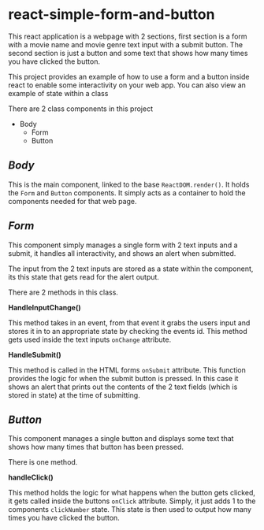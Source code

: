 # react-simple-form-and-button

This react application is a webpage with 2 sections, first section is a form with a movie name and movie genre text input with a submit button. The second section is just a button and some text that shows how many times you have clicked the button.

This project provides an example of how to use a form and a button inside react to enable some interactivity on your web app. You can also view an example of state within a class

There are 2 class components in this project

- Body
  - Form
  - Button

## _Body_

This is the main component, linked to the base `ReactDOM.render()`. It holds the `Form` and `Button` components. It simply acts as a container to hold the components needed for that web page.

## _Form_

This component simply manages a single form with 2 text inputs and a submit, it handles all interactivity, and shows an alert when submitted.

The input from the 2 text inputs are stored as a state within the component, its this state that gets read for the alert output.

There are 2 methods in this class.

**HandleInputChange()**

This method takes in an event, from that event it grabs the users input and stores it in to an appropriate state by checking the events id. This method gets used inside the text inputs `onChange` attribute.

**HandleSubmit()**

This method is called in the HTML forms `onSubmit` attribute. This function provides the logic for when the submit button is pressed. In this case it shows an alert that prints out the contents of the 2 text fields (which is stored in state) at the time of submitting.

## _Button_

This component manages a single button and displays some text that shows how many times that button has been pressed.

There is one method.

**handleClick()**

This method holds the logic for what happens when the button gets clicked, it gets called inside the buttons `onClick` attribute. Simply, it just adds 1 to the components `clickNumber` state. This state is then used to output how many times you have clicked the button.

